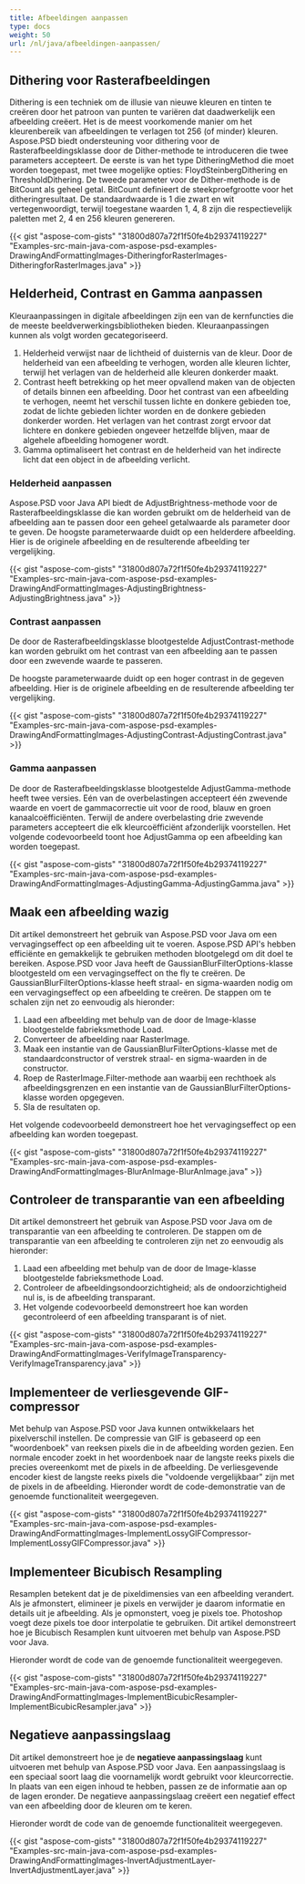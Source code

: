 ```yaml
---
title: Afbeeldingen aanpassen
type: docs
weight: 50
url: /nl/java/afbeeldingen-aanpassen/
---
```


## **Dithering voor Rasterafbeeldingen**
Dithering is een techniek om de illusie van nieuwe kleuren en tinten te creëren door het patroon van punten te variëren dat daadwerkelijk een afbeelding creëert. Het is de meest voorkomende manier om het kleurenbereik van afbeeldingen te verlagen tot 256 (of minder) kleuren. Aspose.PSD biedt ondersteuning voor dithering voor de Rasterafbeeldingsklasse door de Dither-methode te introduceren die twee parameters accepteert. De eerste is van het type DitheringMethod die moet worden toegepast, met twee mogelijke opties: FloydSteinbergDithering en ThresholdDithering. De tweede parameter voor de Dither-methode is de BitCount als geheel getal. BitCount definieert de steekproefgrootte voor het ditheringresultaat. De standaardwaarde is 1 die zwart en wit vertegenwoordigt, terwijl toegestane waarden 1, 4, 8 zijn die respectievelijk paletten met 2, 4 en 256 kleuren genereren.


{{< gist "aspose-com-gists" "31800d807a72f1f50fe4b29374119227" "Examples-src-main-java-com-aspose-psd-examples-DrawingAndFormattingImages-DitheringforRasterImages-DitheringforRasterImages.java" >}}
## **Helderheid, Contrast en Gamma aanpassen**
Kleuraanpassingen in digitale afbeeldingen zijn een van de kernfuncties die de meeste beeldverwerkingsbibliotheken bieden. Kleuraanpassingen kunnen als volgt worden gecategoriseerd.

1. Helderheid verwijst naar de lichtheid of duisternis van de kleur. Door de helderheid van een afbeelding te verhogen, worden alle kleuren lichter, terwijl het verlagen van de helderheid alle kleuren donkerder maakt.
1. Contrast heeft betrekking op het meer opvallend maken van de objecten of details binnen een afbeelding. Door het contrast van een afbeelding te verhogen, neemt het verschil tussen lichte en donkere gebieden toe, zodat de lichte gebieden lichter worden en de donkere gebieden donkerder worden. Het verlagen van het contrast zorgt ervoor dat lichtere en donkere gebieden ongeveer hetzelfde blijven, maar de algehele afbeelding homogener wordt.
1. Gamma optimaliseert het contrast en de helderheid van het indirecte licht dat een object in de afbeelding verlicht.
### **Helderheid aanpassen**
Aspose.PSD voor Java API biedt de AdjustBrightness-methode voor de Rasterafbeeldingsklasse die kan worden gebruikt om de helderheid van de afbeelding aan te passen door een geheel getalwaarde als parameter door te geven. De hoogste parameterwaarde duidt op een helderdere afbeelding. Hier is de originele afbeelding en de resulterende afbeelding ter vergelijking.


{{< gist "aspose-com-gists" "31800d807a72f1f50fe4b29374119227" "Examples-src-main-java-com-aspose-psd-examples-DrawingAndFormattingImages-AdjustingBrightness-AdjustingBrightness.java" >}}
### **Contrast aanpassen**
De door de Rasterafbeeldingsklasse blootgestelde AdjustContrast-methode kan worden gebruikt om het contrast van een afbeelding aan te passen door een zwevende waarde te passeren.

De hoogste parameterwaarde duidt op een hoger contrast in de gegeven afbeelding. Hier is de originele afbeelding en de resulterende afbeelding ter vergelijking.


{{< gist "aspose-com-gists" "31800d807a72f1f50fe4b29374119227" "Examples-src-main-java-com-aspose-psd-examples-DrawingAndFormattingImages-AdjustingContrast-AdjustingContrast.java" >}}
### **Gamma aanpassen**
De door de Rasterafbeeldingsklasse blootgestelde AdjustGamma-methode heeft twee versies. Eén van de overbelastingen accepteert één zwevende waarde en voert de gammacorrectie uit voor de rood, blauw en groen kanaalcoëfficiënten. Terwijl de andere overbelasting drie zwevende parameters accepteert die elk kleurcoëfficiënt afzonderlijk voorstellen. Het volgende codevoorbeeld toont hoe AdjustGamma op een afbeelding kan worden toegepast.


{{< gist "aspose-com-gists" "31800d807a72f1f50fe4b29374119227" "Examples-src-main-java-com-aspose-psd-examples-DrawingAndFormattingImages-AdjustingGamma-AdjustingGamma.java" >}}
## **Maak een afbeelding wazig**
Dit artikel demonstreert het gebruik van Aspose.PSD voor Java om een vervagingseffect op een afbeelding uit te voeren. Aspose.PSD API's hebben efficiënte en gemakkelijk te gebruiken methoden blootgelegd om dit doel te bereiken. Aspose.PSD voor Java heeft de GaussianBlurFilterOptions-klasse blootgesteld om een vervagingseffect on the fly te creëren. De GaussianBlurFilterOptions-klasse heeft straal- en sigma-waarden nodig om een vervagingseffect op een afbeelding te creëren. De stappen om te schalen zijn net zo eenvoudig als hieronder:

1. Laad een afbeelding met behulp van de door de Image-klasse blootgestelde fabrieksmethode Load.
1. Converteer de afbeelding naar RasterImage.
1. Maak een instantie van de GaussianBlurFilterOptions-klasse met de standaardconstructor of verstrek straal- en sigma-waarden in de constructor.
1. Roep de RasterImage.Filter-methode aan waarbij een rechthoek als afbeeldingsgrenzen en een instantie van de GaussianBlurFilterOptions-klasse worden opgegeven.
1. Sla de resultaten op.

Het volgende codevoorbeeld demonstreert hoe het vervagingseffect op een afbeelding kan worden toegepast.


{{< gist "aspose-com-gists" "31800d807a72f1f50fe4b29374119227" "Examples-src-main-java-com-aspose-psd-examples-DrawingAndFormattingImages-BlurAnImage-BlurAnImage.java" >}}
## **Controleer de transparantie van een afbeelding**
Dit artikel demonstreert het gebruik van Aspose.PSD voor Java om de transparantie van een afbeelding te controleren. De stappen om de transparantie van een afbeelding te controleren zijn net zo eenvoudig als hieronder:

1. Laad een afbeelding met behulp van de door de Image-klasse blootgestelde fabrieksmethode Load.
1. Controleer de afbeeldingsondoorzichtigheid; als de ondoorzichtigheid nul is, is de afbeelding transparant.
1. Het volgende codevoorbeeld demonstreert hoe kan worden gecontroleerd of een afbeelding transparant is of niet.

{{< gist "aspose-com-gists" "31800d807a72f1f50fe4b29374119227" "Examples-src-main-java-com-aspose-psd-examples-DrawingAndFormattingImages-VerifyImageTransparency-VerifyImageTransparency.java" >}}
## **Implementeer de verliesgevende GIF-compressor**
Met behulp van Aspose.PSD voor Java kunnen ontwikkelaars het pixelverschil instellen. De compressie van GIF is gebaseerd op een "woordenboek" van reeksen pixels die in de afbeelding worden gezien. Een normale encoder zoekt in het woordenboek naar de langste reeks pixels die precies overeenkomt met de pixels in de afbeelding. De verliesgevende encoder kiest de langste reeks pixels die "voldoende vergelijkbaar" zijn met de pixels in de afbeelding. Hieronder wordt de code-demonstratie van de genoemde functionaliteit weergegeven.


{{< gist "aspose-com-gists" "31800d807a72f1f50fe4b29374119227" "Examples-src-main-java-com-aspose-psd-examples-DrawingAndFormattingImages-ImplementLossyGIFCompressor-ImplementLossyGIFCompressor.java" >}}
## **Implementeer Bicubisch Resampling**
Resamplen betekent dat je de pixeldimensies van een afbeelding verandert. Als je afmonstert, elimineer je pixels en verwijder je daarom informatie en details uit je afbeelding. Als je opmonstert, voeg je pixels toe. Photoshop voegt deze pixels toe door interpolatie te gebruiken. Dit artikel demonstreert hoe je Bicubisch Resamplen kunt uitvoeren met behulp van Aspose.PSD voor Java.

Hieronder wordt de code van de genoemde functionaliteit weergegeven.


{{< gist "aspose-com-gists" "31800d807a72f1f50fe4b29374119227" "Examples-src-main-java-com-aspose-psd-examples-DrawingAndFormattingImages-ImplementBicubicResampler-ImplementBicubicResampler.java" >}}
## **Negatieve aanpassingslaag**
Dit artikel demonstreert hoe je de **negatieve aanpassingslaag** kunt uitvoeren met behulp van Aspose.PSD voor Java. Een aanpassingslaag is een speciaal soort laag die voornamelijk wordt gebruikt voor kleurcorrectie. In plaats van een eigen inhoud te hebben, passen ze de informatie aan op de lagen eronder. De negatieve aanpassingslaag creëert een negatief effect van een afbeelding door de kleuren om te keren.

Hieronder wordt de code van de genoemde functionaliteit weergegeven.


{{< gist "aspose-com-gists" "31800d807a72f1f50fe4b29374119227" "Examples-src-main-java-com-aspose-psd-examples-DrawingAndFormattingImages-InvertAdjustmentLayer-InvertAdjustmentLayer.java" >}}
